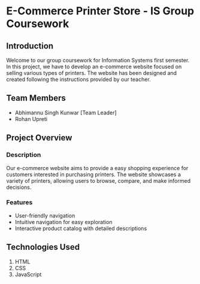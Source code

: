 # E-Commerce Printer Store - IS Group Coursework

## Introduction

Welcome to our group coursework for Information Systems first semester. In this project, we have to develop an e-commerce website focused on 
selling various types of printers. The website has been designed and created following the instructions provided by our teacher.

## Team Members

- Abhimannu Singh Kunwar [Team Leader]
- Rohan Upreti
  
## Project Overview

### Description

Our e-commerce website aims to provide a easy shopping experience for customers interested in purchasing printers. The website showcases a variety of printers, allowing users to browse, compare, and make informed decisions.

### Features

- User-friendly navigation
- Intuitive navigation for easy exploration
- Interactive product catalog with detailed descriptions

## Technologies Used

1. HTML
2. CSS
3. JavaScript

